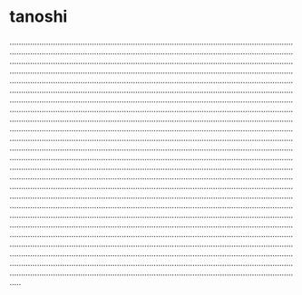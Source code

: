 # tanoshi
.................................................................................................................................................................................................................................................................................................................................................................................................................................................................................................................................................................................................................................................................................................................................................................................................................................................................................................................................................................................................................................................................................................................................................................................................................................................................................................................................................................................................................................................................................................................................................................................................................................................................................................................................................................................................................................................................................................................................................................................................................................................................................................................................................................................................................................................................................................................................................................................................................................................................................................................................................................................................................................................................................................................................................................................................................................................................................................................................................................................................................................................................................................................................................................................................................................